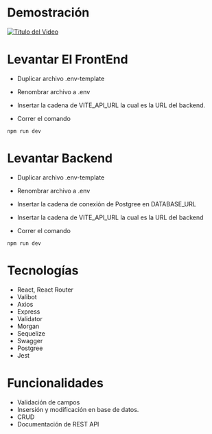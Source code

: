 # Demostración 
[![Título del Video](https://img.youtube.com/vi/tzvNR_OfsMQ/0.jpg)](https://www.youtube.com/watch?v=tzvNR_OfsMQ)





# Levantar El FrontEnd

* Duplicar archivo .env-template
* Renombrar archivo a .env
* Insertar la cadena de VITE_API_URL la cual es la URL del backend.


* Correr el comando
```
npm run dev
```


# Levantar Backend

* Duplicar archivo .env-template
* Renombrar archivo a .env
* Insertar la cadena de conexión de Postgree en DATABASE_URL
* Insertar la cadena de VITE_API_URL la cual es la URL del backend

* Correr el comando
```
npm run dev
```

# Tecnologías
- React, React Router
- Valibot
- Axios
- Express
- Validator
- Morgan
- Sequelize
- Swagger
- Postgree
- Jest

# Funcionalidades
- Validación de campos
- Insersión y modificación en base de datos.
- CRUD
- Documentación de REST API




